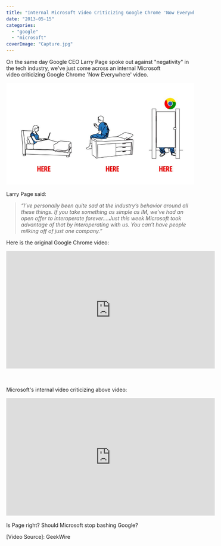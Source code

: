 ```yaml
---
title: "Internal Microsoft Video Criticizing Google Chrome 'Now Everywhere'"
date: "2013-05-15"
categories: 
  - "google"
  - "microsoft"
coverImage: "Capture.jpg"
---
```


On the same day Google CEO Larry Page spoke out against "negativity" in the tech industry, we've just come across an internal Microsoft video criticizing Google Chrome 'Now Everywhere' video.

[![Chrome Now Everywhere Microsoft Parody](images/Capture.jpg)](http://iCosmoGeek.com/wp-content/uploads/2013/05/Capture.jpg)

Larry Page said:

> _“I’ve personally been quite sad at the industry’s behavior around all these things. If you take something as simple as IM, we’ve had an open offer to interoperate forever....Just this week Microsoft took advantage of that by interoperating with us. You can’t have people milking off of just one company.”_

Here is the original Google Chrome video:

<iframe src="http://www.youtube.com/embed/bEFNh4qEJTA" width="560" height="315" frameborder="0" allowfullscreen="allowfullscreen"></iframe>

 

Microsoft's internal video criticizing above video:

<iframe src="http://www.youtube.com/embed/-Cr6AgUo764" width="560" height="315" frameborder="0" allowfullscreen="allowfullscreen"></iframe>

Is Page right? Should Microsoft stop bashing Google?

\[Video Source\]: GeekWire
